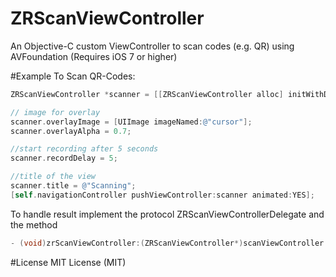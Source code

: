 # ZRScanViewController
An Objective-C custom ViewController to scan codes (e.g. QR) using AVFoundation (Requires iOS 7 or higher)

#Example
To Scan QR-Codes:


```Objective-C
ZRScanViewController *scanner = [[ZRScanViewController alloc] initWithDelegate:self];

// image for overlay
scanner.overlayImage = [UIImage imageNamed:@"cursor"]; 
scanner.overlayAlpha = 0.7; 

//start recording after 5 seconds
scanner.recordDelay = 5; 

//title of the view
scanner.title = @"Scanning"; 
[self.navigationController pushViewController:scanner animated:YES];
```

To handle result implement the protocol ZRScanViewControllerDelegate and the method 

```Objective-C
- (void)zrScanViewController:(ZRScanViewController*)scanViewController didFinishedScanning:(NSString*)scannedText;
```
#License
MIT License (MIT)